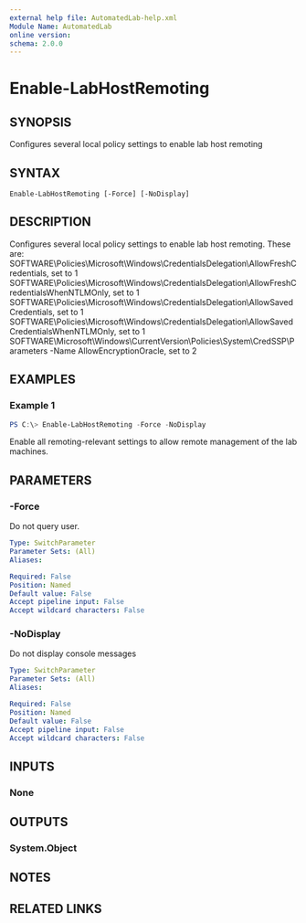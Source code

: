 ```yaml
---
external help file: AutomatedLab-help.xml
Module Name: AutomatedLab
online version:
schema: 2.0.0
---
```


# Enable-LabHostRemoting

## SYNOPSIS
Configures several local policy settings to enable lab host remoting

## SYNTAX

```
Enable-LabHostRemoting [-Force] [-NoDisplay]
```

## DESCRIPTION
Configures several local policy settings to enable lab host remoting.
These are: SOFTWARE\Policies\Microsoft\Windows\CredentialsDelegation\AllowFreshCredentials, set to 1 SOFTWARE\Policies\Microsoft\Windows\CredentialsDelegation\AllowFreshCredentialsWhenNTLMOnly, set to 1 SOFTWARE\Policies\Microsoft\Windows\CredentialsDelegation\AllowSavedCredentials, set to 1 SOFTWARE\Policies\Microsoft\Windows\CredentialsDelegation\AllowSavedCredentialsWhenNTLMOnly, set to 1 SOFTWARE\Microsoft\Windows\CurrentVersion\Policies\System\CredSSP\Parameters -Name AllowEncryptionOracle, set to 2

## EXAMPLES

### Example 1
```powershell
PS C:\> Enable-LabHostRemoting -Force -NoDisplay
```

Enable all remoting-relevant settings to allow remote management of the lab machines.

## PARAMETERS

### -Force
Do not query user.

```yaml
Type: SwitchParameter
Parameter Sets: (All)
Aliases:

Required: False
Position: Named
Default value: False
Accept pipeline input: False
Accept wildcard characters: False
```

### -NoDisplay
Do not display console messages

```yaml
Type: SwitchParameter
Parameter Sets: (All)
Aliases:

Required: False
Position: Named
Default value: False
Accept pipeline input: False
Accept wildcard characters: False
```

## INPUTS

### None
## OUTPUTS

### System.Object
## NOTES

## RELATED LINKS

